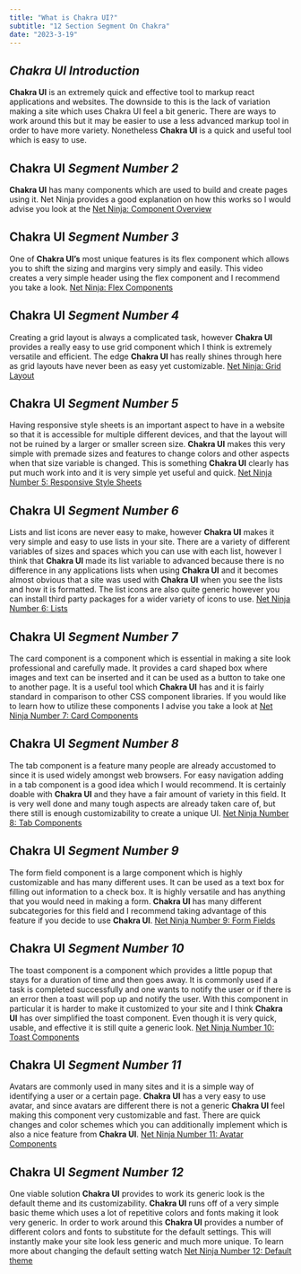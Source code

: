 ```yaml
---
title: "What is Chakra UI?"
subtitle: "12 Section Segment On Chakra"
date: "2023-3-19"
---
```



## ***Chakra UI Introduction***

**Chakra UI** is an extremely quick and effective tool to markup react applications and websites. The downside to this is the lack of variation making a site which uses Chakra UI feel a bit generic. There are ways to work around this but it may be easier to use a less advanced markup tool in order to have more variety. Nonetheless **Chakra UI** is a quick and useful tool which is easy to use. 

## **Chakra UI** ***Segment Number 2***
**Chakra UI** has many components which are used to build and create pages using it. Net Ninja provides a good explanation on how this works so I would advise you look at the [Net Ninja: Component Overview](https://www.youtube.com/watch?v=TswL6KhQDn4&list=PL4cUxeGkcC9hcnIeryurNMMcGBHp7AYlP&index=2)

## **Chakra UI** ***Segment Number 3*** 

One of **Chakra UI’s** most unique features is its flex component which allows you to shift the sizing and margins very simply and easily. This video creates a very simple header using the flex component and I recommend you take a look. [Net Ninja: Flex Components](https://www.youtube.com/watch?v=2-00xSMFK28&list=PL4cUxeGkcC9hcnIeryurNMMcGBHp7AYlP&index=4)

## **Chakra UI** ***Segment Number 4*** 


Creating a grid layout is always a complicated task, however **Chakra UI** provides a really easy to use grid component which I think is extremely versatile and efficient. The edge **Chakra UI** has really shines through here as grid layouts have never been as easy yet customizable. [Net Ninja: Grid Layout](https://www.youtube.com/watch?v=yO8XWvi0Hms&list=PL4cUxeGkcC9hcnIeryurNMMcGBHp7AYlP&index=4)


 ## **Chakra UI** ***Segment Number 5***


Having responsive style sheets is an important aspect to have in a website so that it is accessible for multiple different devices, and that the layout will not be ruined by a larger or smaller screen size. **Chakra UI** makes this very simple with premade sizes and features to change colors and other aspects when that size variable is changed. This is something **Chakra UI** clearly has put much work into and it is very simple yet useful and quick. 
[Net Ninja Number 5: Responsive Style Sheets](https://www.youtube.com/watch?v=QbLTBTfZ1Hk&list=PL4cUxeGkcC9hcnIeryurNMMcGBHp7AYlP&index=5)
## **Chakra UI** ***Segment Number 6***

Lists and list icons are never easy to make, however **Chakra UI** makes it very simple and easy to use lists in your site. There are a variety of different variables of sizes and spaces which you can use with each list, however I think that **Chakra UI** made its list variable to advanced because there is no difference in any applications lists when using **Chakra UI** and it becomes almost obvious that a site was used with **Chakra UI** when you see the lists and how it is formatted. The list icons are also quite generic however you can install third party packages for a wider variety of icons to use. 
[Net Ninja Number 6: Lists](https://www.youtube.com/watch?v=Ptexk8Eu0uQ&list=PL4cUxeGkcC9hcnIeryurNMMcGBHp7AYlP&index=6)

**Chakra UI** ***Segment Number 7***
----

The card component is a component which is essential in making a site look professional and carefully made. It provides a card shaped box where images and text can be inserted and it can be used as a button to take one to another page. It is a useful tool which **Chakra UI** has and it is fairly standard in comparison to other CSS component libraries. If you would like to learn how to utilize these components I advise you take a look at [Net Ninja Number 7: Card Components]([https://www.youtube.com/watch?v=pExAE289j9s&list=PL4cUxeGkcC9hcnIeryurNMMcGBHp7AYlP&index=7](https://www.youtube.com/watch?v=pExAE289j9s&list=PL4cUxeGkcC9hcnIeryurNMMcGBHp7AYlP&index=7))

## **Chakra UI** ***Segment Number 8***
The tab component is a feature many people are already accustomed to since it is used widely amongst web browsers. For easy navigation adding in a tab component is a good idea which I would recommend. It is certainly doable with **Chakra UI** and they have a fair amount of variety in this field. It is very well done and many tough aspects are already taken care of, but there still is enough customizability to create a unique UI. [Net Ninja Number 8: Tab Components](https://www.youtube.com/watch?v=Uv7nKPb0gpo&list=PL4cUxeGkcC9hcnIeryurNMMcGBHp7AYlP&index=8)

## **Chakra UI** ***Segment Number 9***
The form field component is a large component which is highly customizable and has many different uses. It can be used as a text box for filling out information to a check box. It is highly versatile and has anything that you would need in making a form. **Chakra UI** has many different subcategories for this field and I recommend taking advantage of this feature if you decide to use **Chakra UI**. [Net Ninja Number 9: Form Fields](https://www.youtube.com/watch?v=jLd059lbJkw&list=PL4cUxeGkcC9hcnIeryurNMMcGBHp7AYlP&index=9)




## **Chakra UI** ***Segment Number 10***
The toast component is a component which provides a little popup that stays for a duration of time and then goes away. It is commonly used if a task is completed successfully and one wants to notify the user or if there is an error then a toast will pop up and notify the user. With this component in particular it is harder to make it customized to your site and I think **Chakra UI** has over simplified the toast component. Even though it is very quick, usable, and effective it is still quite a generic look. [Net Ninja Number 10: Toast Components](https://www.youtube.com/watch?v=AsbBEGhbaOg&list=PL4cUxeGkcC9hcnIeryurNMMcGBHp7AYlP&index=10)

## **Chakra UI** ***Segment Number 11***

Avatars are commonly used in many sites and it is a simple way of identifying a user or a certain page. **Chakra UI** has a very easy to use avatar, and since avatars are different there is not a generic **Chakra UI** feel making this component very customizable and fast. There are quick changes and color schemes which you can additionally implement which is also a nice feature from **Chakra UI**. 
[Net Ninja Number 11: Avatar Components](https://www.youtube.com/watch?v=EFMsEdHVOZ4&list=PL4cUxeGkcC9hcnIeryurNMMcGBHp7AYlP&index=12)

## **Chakra UI** ***Segment Number 12***
One viable solution **Chakra UI** provides to work its generic look is the default theme and its customizability. **Chakra UI** runs off of a very simple basic theme which uses a lot of repetitive colors and fonts making it look very generic. In order to work around this **Chakra UI** provides a number of different colors and fonts to substitute for the default settings. This will instantly make your site look less generic and much more unique. To learn more about changing the default setting watch [Net Ninja Number 12: Default theme](https://www.youtube.com/watch?v=FKuNkIFlgdU&list=PL4cUxeGkcC9hcnIeryurNMMcGBHp7AYlP&index=12)


